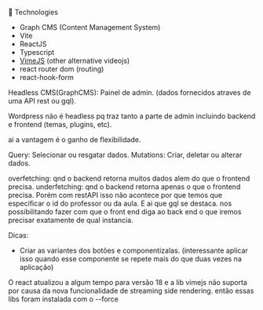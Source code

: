:rocket: Technologies

- Graph CMS (Content Management System)
- Vite
- ReactJS
- Typescript
- [VimeJS](https://vimejs.com/getting-started/installation) (other alternative videojs)
- react router dom (routing)
- react-hook-form


Headless CMS(GraphCMS): Painel de admin. (dados fornecidos atraves de uma API rest ou gql).

Wordpress não é headless pq traz tanto a parte de admin incluindo backend e frontend (temas, plugins, etc).

ai a vantagem é o ganho de flexibilidade. 

Query: Selecionar ou resgatar dados.
Mutations: Criar, deletar ou alterar dados.


overfetching: qnd o backend retorna muitos dados alem do que o frontend precisa.
underfetching: qnd o backend retorna apenas o que o frontend precisa. Porém com restAPI isso não acontece por que temos que especificar o id do professor ou da aula. E ai que gql se destaca. nos possibilitando fazer com que o front end diga ao back end o que iremos precisar exatamente de qual instancia.

Dicas:

- Criar as variantes dos botões e componentizalas. (interessante aplicar isso quando esse componente se repete mais do que duas vezes na aplicação)

O react atualizou a algum tempo para versão 18 e a lib vimejs não suporta por causa da nova funcionalidade de streaming side rendering.
então essas libs foram instalada com o --force



